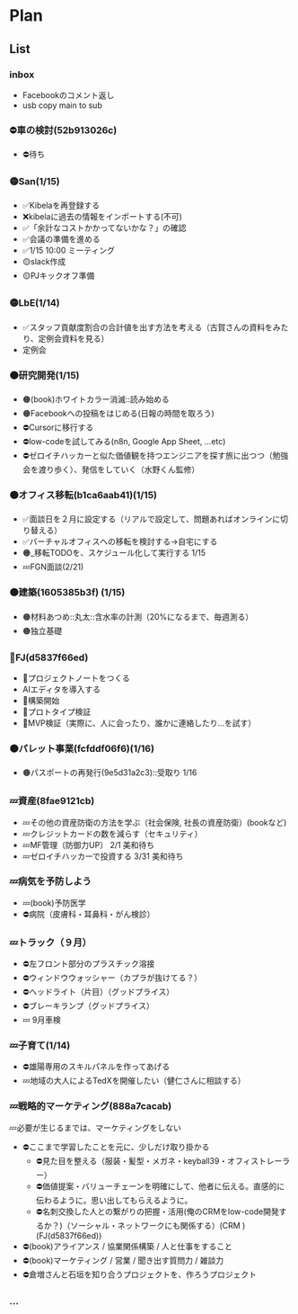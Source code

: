 # Plan
## List
### inbox
- Facebookのコメント返し
- usb copy main to sub

### ⛔️車の検討(52b913026c)
- ⛔️待ち

### 🟡San(1/15)
- ✅Kibelaを再登録する
- ❌kibelaに過去の情報をインポートする(不可)
- ✅「余計なコストかかってないかな？」の確認
- ✅会議の準備を進める
- ✅1/15 10:00 ミーティング
- 🟡slack作成
- 🟡PJキックオフ準備

### 🟡LbE(1/14)
- ✅スタッフ貢献度割合の合計値を出す方法を考える（古賀さんの資料をみたり、定例会資料を見る）
- 定例会

### 🟠研究開発(1/15)
- 🟠(book)ホワイトカラー消滅::読み始める
- 🟠Facebookへの投稿をはじめる(日報の時間を取ろう)
- ⛔️Cursorに移行する
- ⛔️low-codeを試してみる(n8n, Google App Sheet, ...etc)
- ⛔️ゼロイチハッカーと似た価値観を持つエンジニアを探す旅に出つつ（勉強会を渡り歩く）、発信をしていく（水野くん監修）

### 🟠オフィス移転(b1ca6aab41)(1/15)
- ✅面談日を２月に設定する（リアルで設定して、問題あればオンラインに切り替える）
- ✅バーチャルオフィスへの移転を検討する→自宅にする
- 🟠_移転TODOを、スケジュール化して実行する 1/15
- 💤FGN面談(2/21)

### 🟠建築(1605385b3f) (1/15)
- 🟠材料あつめ::丸太::含水率の計測（20%になるまで、毎週測る）
- 🟠独立基礎

### 🐢FJ(d5837f66ed)
- 🐢プロジェクトノートをつくる
- AIエディタを導入する
- 🐢構築開始
- 🐢プロトタイプ検証
- 🐢MVP検証（実際に、人に会ったり、誰かに連絡したり...を試す）

### 🟠パレット事業(fcfddf06f6)(1/16)
- 🟠パスポートの再発行(9e5d31a2c3)::受取り 1/16

### 💤資産(8fae9121cb)
- 💤その他の資産防衛の方法を学ぶ（社会保険, 社長の資産防衛）(bookなど)
- 💤クレジットカードの数を減らす（セキュリティ）
- 💤MF管理（防御力UP） 2/1 美和待ち
- 💤ゼロイチハッカーで投資する 3/31 美和待ち

### 💤病気を予防しよう
- 💤(book)予防医学
- ⛔️病院（皮膚科・耳鼻科・がん検診）

### 💤トラック（９月）
- ⛔️左フロント部分のプラスチック溶接
- ⛔️ウィンドウウォッシャー（カプラが抜けてる？）
- ⛔️ヘッドライト（片目）（グッドプライス）
- ⛔️ブレーキランプ（グッドプライス）
- 💤 9月車検

### 💤子育て(1/14)
- ⛔️雄陽専用のスキルパネルを作ってあげる
- 💤地域の大人によるTedXを開催したい（健仁さんに相談する）

### 💤戦略的マーケティング(888a7cacab)
💤必要が生じるまでは、マーケティングをしない
- ⛔️ここまで学習したことを元に、少しだけ取り掛かる
  - ⛔️見た目を整える（服装・髪型・メガネ・keyball39・オフィストレーラー）
  - ⛔️価値提案・バリューチェーンを明確にして、他者に伝える。直感的に伝わるように。思い出してもらえるように。
  - ⛔️名刺交換した人との繋がりの把握・活用(俺のCRMをlow-code開発するか？)（ソーシャル・ネットワークにも関係する）(CRM )(FJ(d5837f66ed))
- ⛔️(book)アライアンス / 協業関係構築 / 人と仕事をすること
- ⛔️(book)マーケティング / 営業 / 聞き出す質問力 / 雑談力
- ⛔️倉増さんと石垣を知り合うプロジェクトを、作ろうプロジェクト

### ...
















